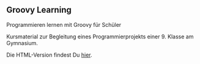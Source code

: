 Groovy Learning
---------------

Programmieren lernen mit Groovy für Schüler

Kursmaterial zur Begleitung eines Programmierprojekts einer 9. Klasse am Gymnasium.

Die HTML-Version findest Du [hier](https://karfunkel.github.io/groovy-learning).